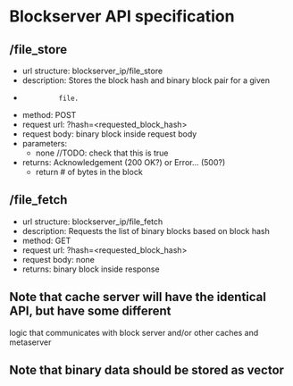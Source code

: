 # Blockserver API specification

## /file_store
* url structure: blockserver_ip/file_store
* description: Stores the block hash and binary block pair for a given
*              file.
* method: POST
* request url: ?hash=\<requested_block_hash>
* request body: binary block inside request body
* parameters: 
    * none //TODO: check that this is true
* returns: Acknowledgement (200 OK?) or Error... (500?)
    * return # of bytes in the block

## /file_fetch
* url structure: blockserver_ip/file_fetch
* description: Requests the list of binary blocks based on block hash
* method: GET
* request url: ?hash=\<requested_block_hash>
* request body: none
* returns: binary block inside response

## Note that cache server will have the identical API, but have some different
logic that communicates with block server and/or other caches and metaserver

## Note that binary data should be stored as vector<char>
